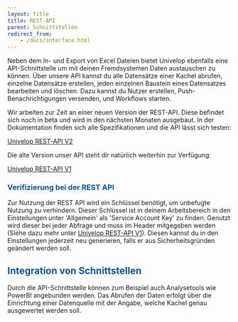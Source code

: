 ```yaml
---
layout: title
title: REST-API
parent: Schnittstellen
redirect_from:
    - /docs/interface.html
---
```


Neben dem In- und Export von Excel Dateien bietet Univelop ebenfalls eine API-Schnittstelle um mit deinen Fremdsystemen Daten austauschen zu können.
Über unsere API kannst du alle Datensätze einer Kachel abrufen, einzelne Datensätze erstellen, jeden einzelnen Baustein eines Datensatzes bearbeiten und löschen.
Dazu kannst du Nutzer erstellen, Push-Benachrichtigungen versenden, und Workflows starten.

Wir arbeiten zur Zeit an einer neuen Version der REST-API. Diese befindet sich noch in beta und wird in den nächsten Monaten ausgebaut. In der Dokumentation finden sich alle Spezifikationen und die API lässt sich testen:

[Univelop REST-API V2](https://app.univelop.de/api/v2/docs)

Die alte Version unser API steht dir natürlich weiterhin zur Verfügung:

[Univelop REST-API V1](https://app.univelop.de/api/v1/docs)

### <span style="color:#0b5394">Verifizierung bei der REST API</span>

Zur Nutzung der REST API wird ein Schlüssel benötigt, um unbefugte Nutzung zu verhindern. Dieser Schlüssel ist in deinem Arbeitsbereich in den Einstellungen unter 'Allgemein' als 'Service Account Key' zu finden.
Genutzt wird dieser bei jeder Abfrage und muss im Header mitgegeben werden (Siehe dazu mehr unter [Univelop REST-API V1](https://app.univelop.de/api/v1/docs)).
Diesen kannst du in den Einstellungen jederzeit neu generieren, falls er aus Sicherheitsgründen geändert werden soll.

## <span style="color:#0b5394">Integration von Schnittstellen</span>

Durch die API-Schnittstelle können zum Beispiel auch Analysetools wie PowerBI angebunden werden. Das Abrufen der Daten erfolgt über die Einrichtung einer Datenquelle mit der Angabe, welche Kachel genau ausgewertet werden soll.
